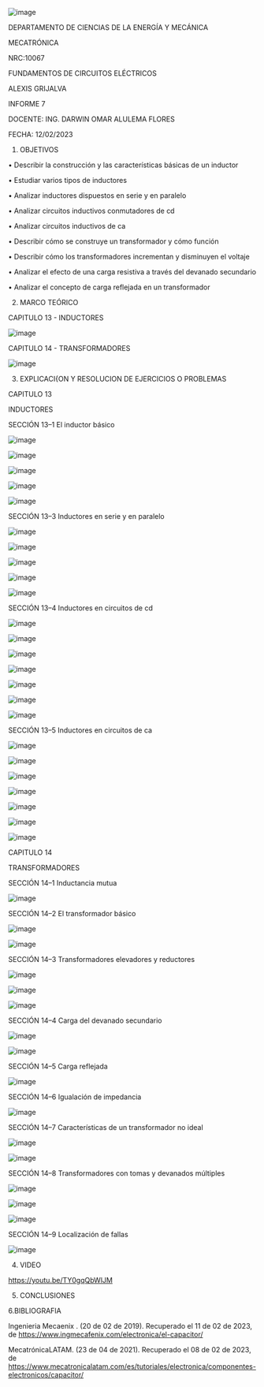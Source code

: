 ![image](https://user-images.githubusercontent.com/117738904/217653960-1f599715-c0f9-4992-a728-29879924aa4b.png)

DEPARTAMENTO DE CIENCIAS DE LA ENERGÍA Y MECÁNICA

MECATRÓNICA

NRC:10067

FUNDAMENTOS DE CIRCUITOS ELÉCTRICOS

ALEXIS GRIJALVA

INFORME 7

DOCENTE: ING. DARWIN OMAR ALULEMA FLORES

FECHA: 12/02/2023
1. OBJETIVOS

•	Describir la construcción y las características básicas de un inductor

•	Estudiar varios tipos de inductores 

•	Analizar inductores dispuestos en serie y en paralelo 

•	Analizar circuitos inductivos conmutadores de cd 

•	Analizar circuitos inductivos de ca

•	Describir cómo se construye un transformador y cómo función 

•	Describir cómo los transformadores incrementan y disminuyen el voltaje 

•	Analizar el efecto de una carga resistiva a través del devanado secundario 

•	 Analizar el concepto de carga reflejada en un transformador


2. MARCO TEÓRICO    


CAPITULO 13 -  INDUCTORES

![image](https://user-images.githubusercontent.com/117738904/218341114-e9386ba4-632c-43b2-94b8-939d806d72af.png)

CAPITULO 14  -  TRANSFORMADORES

![image](https://user-images.githubusercontent.com/117738904/218341142-4e5e2fa7-d978-4518-aa04-2b85295abb90.png)



3. EXPLICACI{ON Y RESOLUCION DE EJERCICIOS O PROBLEMAS





CAPITULO 13 

INDUCTORES

SECCIÓN 13–1 El inductor básico

![image](https://user-images.githubusercontent.com/117738904/217657250-278ac945-b489-42a3-84af-a16de951f581.png)

![image](https://user-images.githubusercontent.com/117738904/217657556-70f298b7-58f9-446b-a919-9d78c823a39a.png)

![image](https://user-images.githubusercontent.com/117738904/217657606-b37093be-b789-4d9b-89d3-7e3bbe75a91c.png)

![image](https://user-images.githubusercontent.com/117738904/217657650-b9e9c120-8e1d-4438-9fba-a4edde2ec050.png)

![image](https://user-images.githubusercontent.com/117738904/217657693-3394c59d-8cb9-4101-819e-3e3def9c140d.png)

SECCIÓN 13–3 Inductores en serie y en paralelo

![image](https://user-images.githubusercontent.com/117738904/217657824-dc533e1c-42c1-40ef-8e76-716e606714bb.png)

![image](https://user-images.githubusercontent.com/117738904/217657921-ef5b3ec4-ef9f-4747-ae9c-1e0bf375c4da.png)

![image](https://user-images.githubusercontent.com/117738904/217657965-99879183-7cd6-403e-b475-880b0d000308.png)

![image](https://user-images.githubusercontent.com/117738904/217658020-54e93cce-2bc7-4334-b2f6-168c27956037.png)

![image](https://user-images.githubusercontent.com/117738904/217658056-7223e2b0-4bc0-415b-8927-1a0655075677.png)

SECCIÓN 13–4 Inductores en circuitos de cd 

![image](https://user-images.githubusercontent.com/117738904/217658258-dc96317c-856a-4383-8d14-552eb9ed4e7b.png)

![image](https://user-images.githubusercontent.com/117738904/217658300-88f9d54a-bfd0-4286-9cb8-de0c2a295451.png)

![image](https://user-images.githubusercontent.com/117738904/217658370-1c38c1a1-b9c0-45b8-b1d9-4544291206e7.png)

![image](https://user-images.githubusercontent.com/117738904/217658396-67aea048-709c-4312-a877-25ee090db919.png)

![image](https://user-images.githubusercontent.com/117738904/217658459-391a5b64-4ead-4dd5-9ecb-68fa044d6a20.png)


![image](https://user-images.githubusercontent.com/117738904/217658680-39acc35c-67e9-4e0c-9b1d-9299c238dcc5.png)

![image](https://user-images.githubusercontent.com/117738904/217658732-eb7faad8-36fe-4154-8746-4277619c227d.png)

SECCIÓN 13–5 Inductores en circuitos de ca

![image](https://user-images.githubusercontent.com/117738904/217658797-6187095c-d227-452c-a9dd-f38c8fff752a.png)

![image](https://user-images.githubusercontent.com/117738904/217658835-96db0b75-1983-4531-aa24-562d615701b6.png)

![image](https://user-images.githubusercontent.com/117738904/217658892-f5100766-62d2-4de5-bff8-aa182adc28bc.png)

![image](https://user-images.githubusercontent.com/117738904/217658927-d387c61d-9a7e-4d43-acc1-25d30d69ab29.png)

![image](https://user-images.githubusercontent.com/117738904/217658962-d3332361-0257-41fd-9379-df363f30316a.png)

![image](https://user-images.githubusercontent.com/117738904/217659480-490e4d31-c130-4120-8802-5810ea5a16db.png)

![image](https://user-images.githubusercontent.com/117738904/217659520-7f2a008a-c1c4-44f3-b4ed-46b613dd524a.png)


CAPITULO 14

TRANSFORMADORES

SECCIÓN 14–1  Inductancia mutua

![image](https://user-images.githubusercontent.com/117738904/218263091-197745d8-1161-467e-9db9-69675f920548.png)

SECCIÓN 14–2 El transformador básico 

![image](https://user-images.githubusercontent.com/117738904/218263108-da2d4768-3636-496f-a7cc-eb39cd670bba.png)

![image](https://user-images.githubusercontent.com/117738904/218263114-2650fa89-7e51-455f-bd6c-f261fed28639.png)

SECCIÓN 14–3 Transformadores elevadores y reductores

![image](https://user-images.githubusercontent.com/117738904/218263140-c4b1dc6c-0816-4ca1-801d-f457b9ec94dd.png)

![image](https://user-images.githubusercontent.com/117738904/218263161-e2c06115-1018-457a-8502-bb4c15f0e06c.png)

![image](https://user-images.githubusercontent.com/117738904/218263173-dc326c64-7aa0-4269-ad27-616a1e264a69.png)

SECCIÓN 14–4 Carga del devanado secundario

![image](https://user-images.githubusercontent.com/117738904/218263197-265e3d81-77db-4fff-8279-2d92e00e81a0.png)

![image](https://user-images.githubusercontent.com/117738904/218263209-3d27d423-ecf6-480b-bc14-32dd3cc3cbaa.png)

SECCIÓN 14–5 Carga reflejada

![image](https://user-images.githubusercontent.com/117738904/218263229-02b1467a-c352-48f4-adb8-dea0e2c38b33.png)

SECCIÓN 14–6 Igualación de impedancia

![image](https://user-images.githubusercontent.com/117738904/218263247-0921a195-d14a-4dc9-8120-4b0d08c960d0.png)

SECCIÓN 14–7 Características de un transformador no ideal 

![image](https://user-images.githubusercontent.com/117738904/218263266-fcf8fe30-734f-4187-87f2-7b71ae10ed43.png)

![image](https://user-images.githubusercontent.com/117738904/218263287-e1e3c117-3838-4d84-859a-3aed0a74af23.png)

SECCIÓN 14–8 Transformadores con tomas y devanados múltiples 

![image](https://user-images.githubusercontent.com/117738904/218263307-7d993a0b-affa-4988-be26-ad8212357182.png)


![image](https://user-images.githubusercontent.com/117738904/218263324-502ca202-4d06-41c5-b3f7-452fc5bf9140.png)

![image](https://user-images.githubusercontent.com/117738904/218263331-951ed983-cc67-41e5-a1ec-3290f064361a.png)

SECCIÓN 14–9 Localización de fallas

![image](https://user-images.githubusercontent.com/117738904/218263346-d36f8b7e-7467-4336-9f9d-fd8c6d74978e.png)


4. VIDEO

https://youtu.be/TY0gqQbWlJM




5. CONCLUSIONES

6.BIBLIOGRAFIA

Ingenieria Mecaenix . (20 de 02 de 2019). Recuperado el 11 de 02 de 2023, de https://www.ingmecafenix.com/electronica/el-capacitor/

MecatrónicaLATAM. (23 de 04 de 2021). Recuperado el 08 de 02 de 2023, de https://www.mecatronicalatam.com/es/tutoriales/electronica/componentes-electronicos/capacitor/

